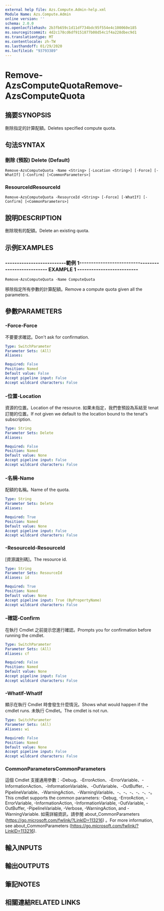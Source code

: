 ```yaml
---
external help file: Azs.Compute.Admin-help.xml
Module Name: Azs.Compute.Admin
online version: ''
schema: 2.0.0
ms.openlocfilehash: 2b3fb659c1d11df734bdc95f554e4c100060e185
ms.sourcegitcommit: 4d2c178cd6df9151877b08d54c1f4a228dbec9d1
ms.translationtype: MT
ms.contentlocale: zh-TW
ms.lasthandoff: 01/29/2020
ms.locfileid: "93793389"
---
```

# <span data-ttu-id="75d1f-101">Remove-AzsComputeQuota</span><span class="sxs-lookup"><span data-stu-id="75d1f-101">Remove-AzsComputeQuota</span></span>

## <span data-ttu-id="75d1f-102">摘要</span><span class="sxs-lookup"><span data-stu-id="75d1f-102">SYNOPSIS</span></span>
<span data-ttu-id="75d1f-103">刪除指定的計算配額。</span><span class="sxs-lookup"><span data-stu-id="75d1f-103">Deletes specified compute quota.</span></span>

## <span data-ttu-id="75d1f-104">句法</span><span class="sxs-lookup"><span data-stu-id="75d1f-104">SYNTAX</span></span>

### <span data-ttu-id="75d1f-105">刪除 (預設) </span><span class="sxs-lookup"><span data-stu-id="75d1f-105">Delete (Default)</span></span>
```
Remove-AzsComputeQuota -Name <String> [-Location <String>] [-Force] [-WhatIf] [-Confirm] [<CommonParameters>]
```

### <span data-ttu-id="75d1f-106">ResourceId</span><span class="sxs-lookup"><span data-stu-id="75d1f-106">ResourceId</span></span>
```
Remove-AzsComputeQuota -ResourceId <String> [-Force] [-WhatIf] [-Confirm] [<CommonParameters>]
```

## <span data-ttu-id="75d1f-107">說明</span><span class="sxs-lookup"><span data-stu-id="75d1f-107">DESCRIPTION</span></span>
<span data-ttu-id="75d1f-108">刪除現有的配額。</span><span class="sxs-lookup"><span data-stu-id="75d1f-108">Delete an existing quota.</span></span>

## <span data-ttu-id="75d1f-109">示例</span><span class="sxs-lookup"><span data-stu-id="75d1f-109">EXAMPLES</span></span>

### <span data-ttu-id="75d1f-110">--------------------------範例 1--------------------------</span><span class="sxs-lookup"><span data-stu-id="75d1f-110">-------------------------- EXAMPLE 1 --------------------------</span></span>
```
Remove-AzsComputeQuota -Name ComputeQuota
```

<span data-ttu-id="75d1f-111">移除指定所有參數的計算配額。</span><span class="sxs-lookup"><span data-stu-id="75d1f-111">Remove a compute quota given all the parameters.</span></span>

## <span data-ttu-id="75d1f-112">參數</span><span class="sxs-lookup"><span data-stu-id="75d1f-112">PARAMETERS</span></span>

### <span data-ttu-id="75d1f-113">-Force</span><span class="sxs-lookup"><span data-stu-id="75d1f-113">-Force</span></span>
<span data-ttu-id="75d1f-114">不要要求確認。</span><span class="sxs-lookup"><span data-stu-id="75d1f-114">Don't ask for confirmation.</span></span>

```yaml
Type: SwitchParameter
Parameter Sets: (All)
Aliases: 

Required: False
Position: Named
Default value: False
Accept pipeline input: False
Accept wildcard characters: False
```

### <span data-ttu-id="75d1f-115">-位置</span><span class="sxs-lookup"><span data-stu-id="75d1f-115">-Location</span></span>
<span data-ttu-id="75d1f-116">資源的位置。</span><span class="sxs-lookup"><span data-stu-id="75d1f-116">Location of the resource.</span></span> <span data-ttu-id="75d1f-117">如果未指定，我們會預設為系結至 tenat 訂閱的位置。</span><span class="sxs-lookup"><span data-stu-id="75d1f-117">If not given we default to the location bound to the tenat's subscription.</span></span>

```yaml
Type: String
Parameter Sets: Delete
Aliases: 

Required: False
Position: Named
Default value: None
Accept pipeline input: False
Accept wildcard characters: False
```

### <span data-ttu-id="75d1f-118">-名稱</span><span class="sxs-lookup"><span data-stu-id="75d1f-118">-Name</span></span>
<span data-ttu-id="75d1f-119">配額的名稱。</span><span class="sxs-lookup"><span data-stu-id="75d1f-119">Name of the quota.</span></span>

```yaml
Type: String
Parameter Sets: Delete
Aliases: 

Required: True
Position: Named
Default value: None
Accept pipeline input: False
Accept wildcard characters: False
```

### <span data-ttu-id="75d1f-120">-ResourceId</span><span class="sxs-lookup"><span data-stu-id="75d1f-120">-ResourceId</span></span>
<span data-ttu-id="75d1f-121">[資源識別碼]。</span><span class="sxs-lookup"><span data-stu-id="75d1f-121">The resource id.</span></span>

```yaml
Type: String
Parameter Sets: ResourceId
Aliases: id

Required: True
Position: Named
Default value: None
Accept pipeline input: True (ByPropertyName)
Accept wildcard characters: False
```

### <span data-ttu-id="75d1f-122">-確認</span><span class="sxs-lookup"><span data-stu-id="75d1f-122">-Confirm</span></span>
<span data-ttu-id="75d1f-123">在執行 Cmdlet 之前提示您進行確認。</span><span class="sxs-lookup"><span data-stu-id="75d1f-123">Prompts you for confirmation before running the cmdlet.</span></span>

```yaml
Type: SwitchParameter
Parameter Sets: (All)
Aliases: cf

Required: False
Position: Named
Default value: None
Accept pipeline input: False
Accept wildcard characters: False
```

### <span data-ttu-id="75d1f-124">-WhatIf</span><span class="sxs-lookup"><span data-stu-id="75d1f-124">-WhatIf</span></span>
<span data-ttu-id="75d1f-125">顯示在執行 Cmdlet 時會發生什麼情況。</span><span class="sxs-lookup"><span data-stu-id="75d1f-125">Shows what would happen if the cmdlet runs.</span></span>
<span data-ttu-id="75d1f-126">未執行 Cmdlet。</span><span class="sxs-lookup"><span data-stu-id="75d1f-126">The cmdlet is not run.</span></span>

```yaml
Type: SwitchParameter
Parameter Sets: (All)
Aliases: wi

Required: False
Position: Named
Default value: None
Accept pipeline input: False
Accept wildcard characters: False
```

### <span data-ttu-id="75d1f-127">CommonParameters</span><span class="sxs-lookup"><span data-stu-id="75d1f-127">CommonParameters</span></span>
<span data-ttu-id="75d1f-128">這個 Cmdlet 支援通用參數：-Debug、-ErrorAction、-ErrorVariable、-InformationAction、-InformationVariable、-OutVariable、-OutBuffer、-PipelineVariable、-WarningAction、-WarningVariable、-、-、-、-、-、-。</span><span class="sxs-lookup"><span data-stu-id="75d1f-128">This cmdlet supports the common parameters: -Debug, -ErrorAction, -ErrorVariable, -InformationAction, -InformationVariable, -OutVariable, -OutBuffer, -PipelineVariable, -Verbose, -WarningAction, and -WarningVariable.</span></span> <span data-ttu-id="75d1f-129">如需詳細資訊，請參閱 about_CommonParameters (https://go.microsoft.com/fwlink/?LinkID=113216) 。</span><span class="sxs-lookup"><span data-stu-id="75d1f-129">For more information, see about_CommonParameters (https://go.microsoft.com/fwlink/?LinkID=113216).</span></span>

## <span data-ttu-id="75d1f-130">輸入</span><span class="sxs-lookup"><span data-stu-id="75d1f-130">INPUTS</span></span>

## <span data-ttu-id="75d1f-131">輸出</span><span class="sxs-lookup"><span data-stu-id="75d1f-131">OUTPUTS</span></span>

## <span data-ttu-id="75d1f-132">筆記</span><span class="sxs-lookup"><span data-stu-id="75d1f-132">NOTES</span></span>

## <span data-ttu-id="75d1f-133">相關連結</span><span class="sxs-lookup"><span data-stu-id="75d1f-133">RELATED LINKS</span></span>

